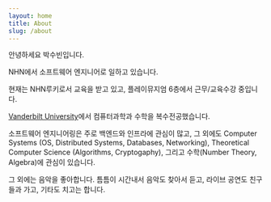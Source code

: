 ```yaml
---
layout: home
title: About
slug: /about
---
```


안녕하세요 박수빈입니다.

NHN에서 소프트웨어 엔지니어로 일하고 있습니다.

현재는 NHN루키로서 교육을 받고 있고, 플레이뮤지엄 6층에서 근무/교육수강 중입니다.

[Vanderbilt University](https://www.vanderbilt.edu/)에서 컴퓨터과학과 수학을 복수전공했습니다.

소프트웨어 엔지니어링은 주로 백엔드와 인프라에 관심이 많고, 그 외에도 Computer Systems (OS, Distributed Systems, Databases, Networking), Theoretical Computer Science (Algorithms, Cryptogaphy), 그리고 수학(Number Theory, Algebra)에 관심이 있습니다.

그 외에는 음악을 좋아합니다. 틈틈이 시간내서  음악도 찾아서 듣고, 라이브 공연도 친구들과 가고, 기타도 치고는 합니다.
